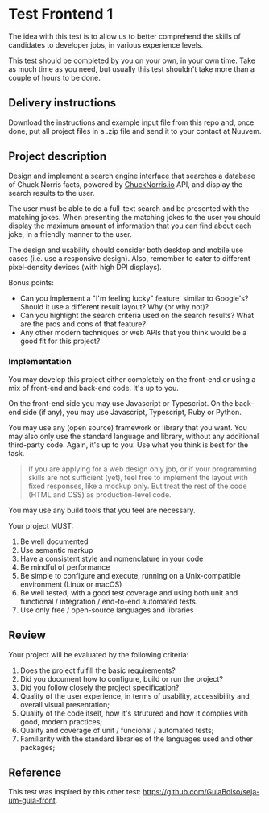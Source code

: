 # Test Frontend 1

The idea with this test is to allow us to better comprehend the skills of candidates to developer jobs, in various experience levels.

This test should be completed by you on your own, in your own time. Take as much time as you need, but usually this test shouldn't take more than a couple of hours to be done.

## Delivery instructions

Download the instructions and example input file from this repo and, once done, put all project files in a .zip file and send it to your contact at Nuuvem.

## Project description

Design and implement a search engine interface that searches a database of Chuck Norris facts, powered by [ChuckNorris.io](https://api.chucknorris.io) API, and display the search results to the user.

The user must be able to do a full-text search and be presented with the matching jokes. When presenting the matching jokes to the user you should display the maximum amount of information that you can find about each joke, in a friendly manner to the user.

The design and usability should consider both desktop and mobile use cases (i.e. use a responsive design). Also, remember to cater to different pixel-density devices (with high DPI displays).

Bonus points:

- Can you implement a "I'm feeling lucky" feature, similar to Google's? Should it use a different result layout? Why (or why not)?
- Can you highlight the search criteria used on the search results? What are the pros and cons of that feature?
- Any other modern techniques or web APIs that you think would be a good fit for this project?

### Implementation

You may develop this project either completely on the front-end or using a mix of front-end and back-end code. It's up to you.

On the front-end side you may use Javascript or Typescript. On the back-end side (if any), you may use Javascript, Typescript, Ruby or Python.

You may use any (open source) framework or library that you want. You may also only use the standard language and library, without any additional third-party code. Again, it's up to you. Use what you think is best for the task.

> If you are applying for a web design only job, or if your programming skills are not sufficient (yet), feel free to implement the layout with fixed responses, like a mockup only. But treat the rest of the code (HTML and CSS) as production-level code.

You may use any build tools that you feel are necessary.

Your project MUST:

1. Be well documented
1. Use semantic markup
1. Have a consistent style and nomenclature in your code
1. Be mindful of performance
1. Be simple to configure and execute, running on a Unix-compatible environment (Linux or macOS)
1. Be well tested, with a good test coverage and using both unit and functional / integration / end-to-end automated tests.
1. Use only free / open-source languages and libraries

## Review

Your project will be evaluated by the following criteria:

1. Does the project fulfill the basic requirements?
1. Did you document how to configure, build or run the project?
1. Did you follow closely the project specification?
1. Quality of the user experience, in terms of usability, accessibility and overall visual presentation;
1. Quality of the code itself, how it's strutured and how it complies with good, modern practices;
1. Quality and coverage of unit / funcional / automated tests;
1. Familiarity with the standard libraries of the languages used and other packages;

## Reference

This test was inspired by this other test: <https://github.com/GuiaBolso/seja-um-guia-front>.